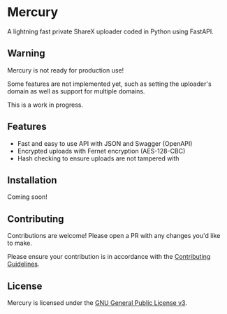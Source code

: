 # Mercury

A lightning fast private ShareX uploader coded in Python using FastAPI.

## Warning

Mercury is not ready for production use!

Some features are not implemented yet, such as setting the uploader's domain as well as support for multiple domains.

This is a work in progress.

## Features

- Fast and easy to use API with JSON and Swagger (OpenAPI)
- Encrypted uploads with Fernet encryption (AES-128-CBC)
- Hash checking to ensure uploads are not tampered with

## Installation

Coming soon!

## Contributing

Contributions are welcome! Please open a PR with any changes you'd like to make.

Please ensure your contribution is in accordance with the [Contributing Guidelines](https://github.com/ChecksumDev/Mercury/blob/main/CONTRIBUTING.md).

## License

Mercury is licensed under the [GNU General Public License v3](https://www.gnu.org/licenses/gpl-3.0.html).
